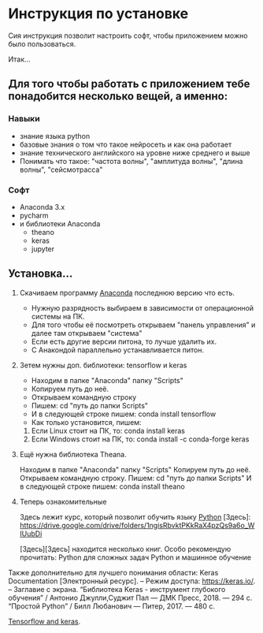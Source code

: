 # Инструкция по установке

Сия инструкция позволит настроить софт, чтобы приложением можно было пользоваться.

Итак...

## Для того чтобы работать с приложением тебе понадобится несколько вещей, а именно:
 ### Навыки
  * знание языка python
  * базовые знания о том что такое нейросеть и как она работает
  * знание технического английского на уровне ниже среднего и выше
  * Понимать что такое: "частота волны", "амплитуда волны", "длина волны", "сейсмотрасса"
  
### Софт

  * Anaconda 3.x
  * pycharm
  * и библиотеки Anaconda
      * theano
      * keras
      * jupyter
      
## Установка...
[Anaconda]: https://www.anaconda.com/download/
1. Скачиваем программу [Anaconda][Anaconda] последнюю версию что есть.
   * Нужную разрядность выбираем в зависимости от операционной системы на ПК.
   * Для того чтобы её посмотреть открываем "панель управления" и далее там открываем "система"
   * Если есть другие версии питона, то лучше удалить их.
   * С Анакондой параллельно устанавливается питон.
     
2. Зетем нужны доп. библиотеки: tensorflow и keras
   * Находим в папке "Anaconda" папку "Scripts"
   * Копируем путь до неё.
   * Открываем командную строку
   * Пишем: cd "путь до папки Scripts"
   * И в следующей строке пишем: conda install tensorflow
   * Как только установится, пишем: 
    1. Если  Linux стоит на ПК, то: conda install keras
    2. Если Windows стоит на ПК, то: conda install -c conda-forge keras
    
3. Ещё нужна библиотека Theana.

   Находим в папке "Anaconda" папку "Scripts"
   Копируем путь до неё.
   Открываем командную строку.
   Пишем: cd "путь до папки Scripts"
   И в следующей строке пишем: conda install theano
   
4. Теперь ознакомительные
   
   [Python]: https://www.coursera.org/learn/programming-in-python
   Здесь лежит курс, который позволит обучить языку [Python][Python]
   [Здесь]: https://drive.google.com/drive/folders/1ngisRbvktPKkRaX4pzQs9a6o_WIUubDi
   
   [Здесь][Здесь] находится несколько книг. Особо рекомендую прочитать:
   Python для сложных задач
   Python и машинное обучение
   
Также дополнительно для лучшего понимания области:
  Keras Documentation [Электронный ресурс]. – Режим доступа: https://keras.io/. – Заглавие с экрана.
  “Библиотека Keras - инструмент глубокого обучения” / Антонио Джулли,Суджит Пал — ДМК Пресс, 2018. — 294 с.
  “Простой Python” / Билл Любанович — Питер, 2017. — 480 с.

     
[Tensorflow and keras]: https://www.asozykin.ru/deep_learning/2017/09/07/keras-installation-tensorflow
[Tensorflow and keras][Tensorflow and keras].
